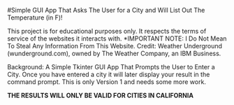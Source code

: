 #Simple GUI App That Asks The User for a City and Will List Out The Temperature (in F)!

This project is for educational purposes only. It respects the terms of service of the websites it interacts with.
*IMPORTANT NOTE: I Do Not Mean To Steal Any Information From This Website.
Credit: Weather Underground (wunderground.com), owned by The Weather Company, an IBM Business.

Background: A Simple Tkinter GUI App That Prompts the User to Enter a City. Once you have entered a city
it will later display your result in the command prompt. This is only Version 1 and needs some more work.

**THE RESULTS WILL ONLY BE VALID FOR CITIES IN CALIFORNIA**

